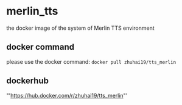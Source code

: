 # merlin_tts
the docker image of the system of  Merlin TTS environment 

docker command
---------------

please use the docker command: `docker pull zhuhai19/tts_merlin`


dockerhub
-----------

"'https://hub.docker.com/r/zhuhai19/tts_merlin"'
